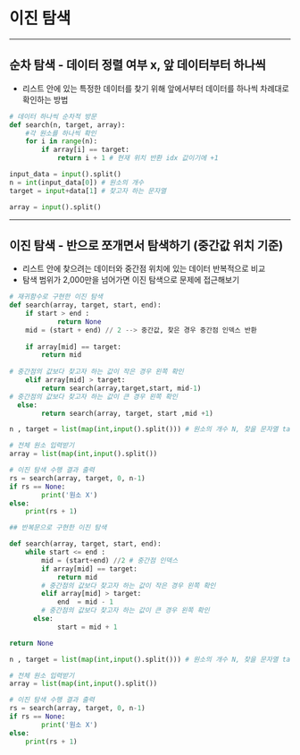 # 이진 탐색

---

## 순차 탐색 - 데이터 정렬 여부 x, 앞 데이터부터 하나씩

- 리스트 안에 있는 특정한 데이터를 찾기 위해 앞에서부터 데이터를 하나씩 차례대로 확인하는 방법

```python
# 데이터 하나씩 순차적 방문
def search(n, target, array):
	#각 원소를 하나씩 확인
	for i in range(n):
		if array[i] == target:
			return i + 1 # 현재 위치 반환 idx 값이기에 +1

input_data = input().split()
n = int(input_data[0]) # 원소의 개수
target = input+data[1] # 찾고자 하는 문자열

array = input().split()

```

---

## 이진 탐색 - 반으로 쪼개면서 탐색하기 (중간값 위치 기준)

- 리스트 안에 찾으려는 데이터와 중간점 위치에 있는 데이터 반복적으로 비교
- 탐색 범위가 2,000만을 넘어가면 이진 탐색으로 문제에 접근해보기

```python
# 재귀함수로 구현한 이진 탐색
def search(array, target, start, end):
	if start > end :
			return None
	mid = (start + end) // 2 --> 중간값, 찾은 경우 중간점 인덱스 반환 
	
	if array[mid] == target:
		return mid
	
# 중간점의 값보다 찾고자 하는 값이 작은 경우 왼쪽 확인
	elif array[mid] > target:
		return search(array,target,start, mid-1)
# 중간점의 값보다 찾고자 하는 값이 큰 경우 왼쪽 확인		
  else:
		return search(array, target, start ,mid +1)

n , target = list(map(int,input().split())) # 원소의 개수 N, 찾을 문자열 target

# 전체 원소 입력받기
array = list(map(int,input().split())

# 이진 탐색 수행 결과 출력
rs = search(array, target, 0, n-1)
if rs == None:
		print('원소 X')
else:
	print(rs + 1)

## 반복문으로 구현한 이진 탐색

def search(array, target, start, end):
	while start <= end :
		mid = (start+end) //2 # 중간점 인덱스
		if array[mid] == target:
			return mid
		# 중간점의 값보다 찾고자 하는 값이 작은 경우 왼쪽 확인
		elif array[mid] > target:
			end  = mid - 1
		# 중간점의 값보다 찾고자 하는 값이 큰 경우 왼쪽 확인		
	  else:
			start = mid + 1

return None

n , target = list(map(int,input().split())) # 원소의 개수 N, 찾을 문자열 target

# 전체 원소 입력받기
array = list(map(int,input().split())

# 이진 탐색 수행 결과 출력
rs = search(array, target, 0, n-1)
if rs == None:
		print('원소 X')
else:
	print(rs + 1)
```